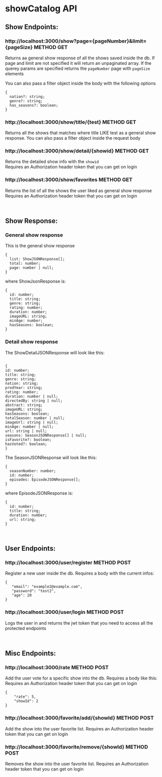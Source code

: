 # showCatalog API

## Show Endpoints: <br>

### http://localhost:3000/show?page={pageNumber}&limit={pageSize} METHOD GET<br>

Returns aa general show response of all the shows saved inside the db. If page and limit are not specified it will return an unpaginated array. If the querey params are specified returns the <code>pageNumber</code> page with <code>pageSize</code> elements <br>

You can also pass a filter object inside the body with the following options <br>

```
{
  nation?: string;
  genre?: string;
  has_seasons?: boolean;
}
```

### http://localhost:3000/show/title/{test} METHOD GET <br>

Returns all the shows that matches where title LIKE test as a general show response. You can also pass a filter object inside the request body

### http://localhost:3000/show/detail/{showid} METHOD GET<br>

Returns the detailed show info with the <code>showid</code> <br>
Requires an Authorization header token that you can get on login <br>

### http://localhost:3000/show/favorites METHOD GET<br>

Returns the list of all the shows the user liked as general show response <br>
Requires an Authorization header token that you can get on login <br>

<br>

## Show Response: <br>

### General show response <br>

This is the general show response

```
{
  list: ShowJSONResponse[];
  total: number;
  page: number | null;
}
```

where ShowJsonResponse is: <br>

```
{
  id: number;
  title: string;
  genre: string;
  rating: number;
  duration: number;
  imageURL: string;
  minAge: number;
  hasSeasons: boolean;
}
```

### Detail show response<br>

The ShowDetailJSONResponse will look like this: <br>

```

{
id: number;
title: string;
genre: string;
nation: string;
prodYear: string;
rating: number;
duration: number | null;
directedBy: string | null;
abstract: string;
imageURL: string;
hasSeasons: boolean;
totalSeason: number | null;
imageUrl: string | null;
minAge: number | null;
url: string | null;
seasons: SeasonJSONResponse[] | null;
isFavorite?: boolean;
hasVoted?: boolean;
}

```

The SeasonJSONResponse will look like this: <br>

```
{
  seasonNumber: number;
  id: number;
  episodes: EpisodeJSONResponse[];
}
```

where EpisodeJSONResponse is:<br>

```
{
  id: number;
  title: string;
  duration: number;
  url: string;
}
```

<br>

## User Endpoints: <br>

### http://localhost:3000/user/register METHOD POST<br>

Register a new user inside the db. Requires a body with the current infos: <br>

```
{
   "email": "example2@example.com",
   "password": "test2",
   "age": 20
}
```

### http://localhost:3000/user/login METHOD POST<br>

Logs the user in and returns the jwt token that you need to access all the protected endpoints

<br>

## Misc Endpoints: <br>

### http://localhost:3000/rate METHOD POST<br>

Add the user vote for a specific show into the db. Requires a body like this:<br>
Requires an Authorization header token that you can get on login <br>

```
{
    "rate": 5,
    "showId": 2
}
```

### http://localhost:3000/favorite/add/{showId} METHOD POST<br>

Add the show into the user favorite list.
Requires an Authorization header token that you can get on login <br>

### http://localhost:3000/favorite/remove/{showId} METHOD POST<br>

Removes the show into the user favorite list.
Requires an Authorization header token that you can get on login <br>
